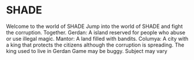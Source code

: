 # SHADE
Welcome to the world of SHADE  Jump into the world of SHADE and fight the corruption. Together.  Gerdan: A island reserved for people who abuse or use illegal magic.  Mantor: A land filled with bandits.  Columya: A city with a king that protects the citizens although the corruption is spreading. The king used to live in Gerdan
Game may be buggy. Subject may vary

